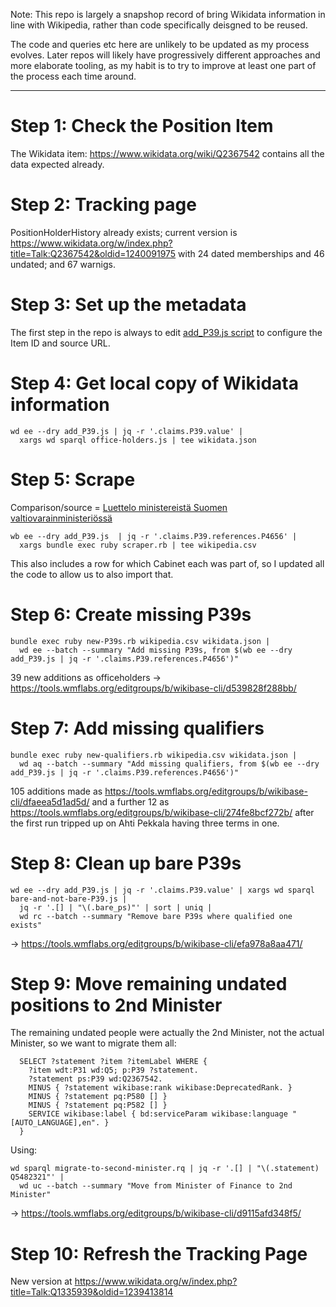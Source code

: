 Note: This repo is largely a snapshop record of bring Wikidata
information in line with Wikipedia, rather than code specifically
deisgned to be reused.

The code and queries etc here are unlikely to be updated as my process
evolves. Later repos will likely have progressively different approaches
and more elaborate tooling, as my habit is to try to improve at least
one part of the process each time around.

---------

Step 1: Check the Position Item
===============================

The Wikidata item: https://www.wikidata.org/wiki/Q2367542
contains all the data expected already.

Step 2: Tracking page
=====================

PositionHolderHistory already exists; current version is
https://www.wikidata.org/w/index.php?title=Talk:Q2367542&oldid=1240091975
with 24 dated memberships and 46 undated; and 67 warnigs.

Step 3: Set up the metadata
===========================

The first step in the repo is always to edit [add_P39.js script](add_P39.js)
to configure the Item ID and source URL.

Step 4: Get local copy of Wikidata information
==============================================

    wd ee --dry add_P39.js | jq -r '.claims.P39.value' |
      xargs wd sparql office-holders.js | tee wikidata.json

Step 5: Scrape
==============

Comparison/source = [Luettelo ministereistä Suomen valtiovarainministeriössä](https://fi.wikipedia.org/wiki/Luettelo_ministereist%C3%A4_Suomen_valtiovarainministeri%C3%B6ss%C3%A4)

    wb ee --dry add_P39.js  | jq -r '.claims.P39.references.P4656' |
      xargs bundle exec ruby scraper.rb | tee wikipedia.csv

This also includes a row for which Cabinet each was part of, so I
updated all the code to allow us to also import that.

Step 6: Create missing P39s
===========================

    bundle exec ruby new-P39s.rb wikipedia.csv wikidata.json |
      wd ee --batch --summary "Add missing P39s, from $(wb ee --dry add_P39.js | jq -r '.claims.P39.references.P4656')"

39 new additions as officeholders -> https://tools.wmflabs.org/editgroups/b/wikibase-cli/d539828f288bb/

Step 7: Add missing qualifiers
==============================

    bundle exec ruby new-qualifiers.rb wikipedia.csv wikidata.json |
      wd aq --batch --summary "Add missing qualifiers, from $(wb ee --dry add_P39.js | jq -r '.claims.P39.references.P4656')"

105 additions made as https://tools.wmflabs.org/editgroups/b/wikibase-cli/dfaeea5d1ad5d/
and a further 12 as https://tools.wmflabs.org/editgroups/b/wikibase-cli/274fe8bcf272b/ after 
the first run tripped up on Ahti Pekkala having three terms in one.

Step 8: Clean up bare P39s
==========================

    wd ee --dry add_P39.js | jq -r '.claims.P39.value' | xargs wd sparql bare-and-not-bare-P39.js |
      jq -r '.[] | "\(.bare_ps)"' | sort | uniq |
      wd rc --batch --summary "Remove bare P39s where qualified one exists"

-> https://tools.wmflabs.org/editgroups/b/wikibase-cli/efa978a8aa471/

Step 9: Move remaining undated positions to 2nd Minister
========================================================

The remaining undated people were actually the 2nd Minister, not the
actual Minister, so we want to migrate them all:

```sparql
  SELECT ?statement ?item ?itemLabel WHERE {
    ?item wdt:P31 wd:Q5; p:P39 ?statement.
    ?statement ps:P39 wd:Q2367542.
    MINUS { ?statement wikibase:rank wikibase:DeprecatedRank. }
    MINUS { ?statement pq:P580 [] }
    MINUS { ?statement pq:P582 [] }
    SERVICE wikibase:label { bd:serviceParam wikibase:language "[AUTO_LANGUAGE],en". }
  }
```

Using:

    wd sparql migrate-to-second-minister.rq | jq -r '.[] | "\(.statement) Q5482321"' | 
      wd uc --batch --summary "Move from Minister of Finance to 2nd Minister"

-> https://tools.wmflabs.org/editgroups/b/wikibase-cli/d9115afd348f5/

Step 10: Refresh the Tracking Page
==================================

New version at https://www.wikidata.org/w/index.php?title=Talk:Q1335939&oldid=1239413814
